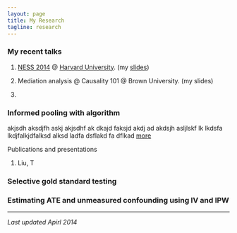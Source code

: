 ```yaml
---
layout: page
title: My Research 
tagline: research 
---
```


### My recent talks 

1. [NESS 2014](http://www.hsph.harvard.edu/ness2014/) @ [Harvard University](http://www.harvard.edu). (my [slides](assets/my_talks/ness_harvard.pdf)) 

2. Mediation analysis @ Causality 101 @ Brown University. (my slides)

3. 

### Informed pooling with algorithm 
akjsdh aksdjfh askj akjsdhf ak dkajd faksjd akdj ad akdsjh asljlskf lk lkdsfa lkdjfalkjdfalksd  alksd ladfa dsflakd fa dflkad 
[more](assests)

Publications and presentations 

1. Liu, T

### Selective gold standard testing 

### Estimating ATE and unmeasured confounding using IV and IPW



--- 
*Last updated Apirl 2014*